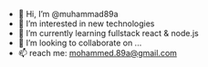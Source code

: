 - 👋 Hi, I’m @muhammad89a
- 👀 I’m interested in new technologies
- 🌱 I’m currently learning fullstack react & node.js
- 💞️ I’m looking to collaborate on ...
- 📫 reach me: mohammed.89a@gmail.com  

<!---
muhammad89a/muhammad89a is a ✨ special ✨ repository because its `README.md` (this file) appears on your GitHub profile.
You can click the Preview link to take a look at your changes.
--->
